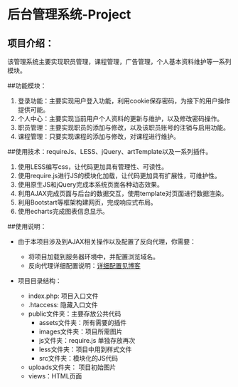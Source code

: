 # 后台管理系统-Project

## 项目介绍：
该管理系统主要实现职员管理，课程管理，广告管理，个人基本资料维护等一系列模块。

##功能模块：
1. 登录功能：主要实现用户登入功能，利用cookie保存密码，为接下的用户操作提供可能。
2. 个人中心：主要实现当前用户个人资料的更新与维护，以及修改密码操作。
3. 职员管理：主要实现职员的添加与修改，以及该职员账号的注销与启用功能。
4. 课程管理：只要实现课程的添加与修改，对课程进行维护。

##使用技术：requireJs、LESS、jQuery、artTemplate以及一系列插件。
1. 使用LESS编写css，让代码更加具有管理性、可读性。
2. 使用require.js进行JS的模块化加载，让代码更加具有扩展性，可维护性。
3. 使用原生JS和jQuery完成本系统页面各种动态效果。
4. 利用AJAX完成页面与后台的数据交互，使用template对页面进行数据渲染。
5. 利用Bootstart等框架构建网页，完成响应式布局。
6. 使用echarts完成图表信息显示。

##使用说明：
* 由于本项目涉及到AJAX相关操作以及配置了反向代理，你需要：
  - 将项目加载到服务器环境中，并配置浏览域名。
  - 反向代理详细配置说明：[详细配置见博客](http://www.sayweb.top/apache-reverse-proxy.html)

* 项目目录结构：
  -  index.php: 项目入口文件
  -  .htaccess: 隐藏入口文件
  -  public文件夹：主要存放公共代码
     + assets文件夹：所有需要的插件
     + images文件夹：项目所需图片
     + js文件夹：require.js 单独存放再次
     + less文件夹：项目中用到样式文件
     + src文件夹：模块化的JS代码
  - uploads文件夹： 项目初始图片
  - views：HTML页面
    

